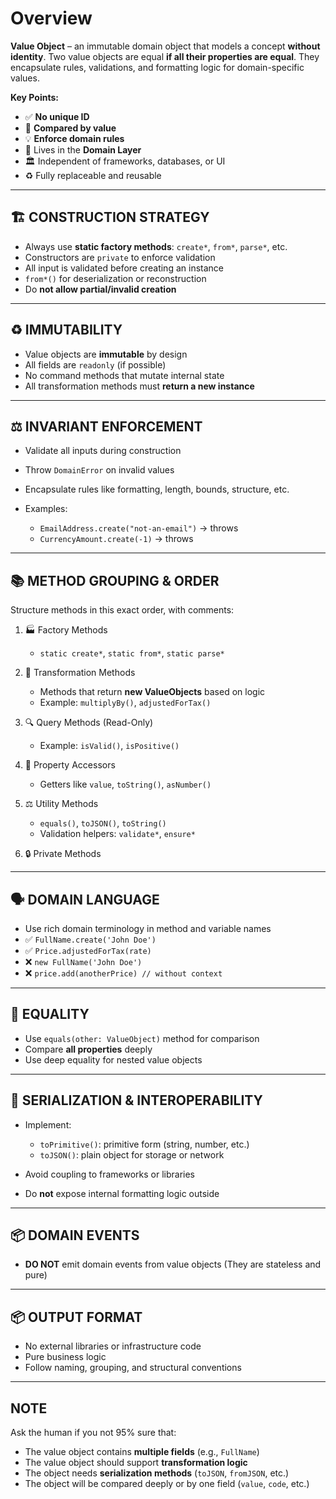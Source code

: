 # Overview

**Value Object** – an immutable domain object that models a concept **without identity**. Two value objects are equal **if all their properties are equal**. They encapsulate rules, validations, and formatting logic for domain-specific values.

**Key Points:**

- ✅ **No unique ID**
- 🔁 **Compared by value**
- 💡 **Enforce domain rules**
- 🧩 Lives in the **Domain Layer**
- 🏛️ Independent of frameworks, databases, or UI
- ♻️ Fully replaceable and reusable

---

## 🏗️ CONSTRUCTION STRATEGY

- Always use **static factory methods**: `create*`, `from*`, `parse*`, etc.
- Constructors are `private` to enforce validation
- All input is validated before creating an instance
- `from*()` for deserialization or reconstruction
- Do **not allow partial/invalid creation**

---

## ♻️ IMMUTABILITY

- Value objects are **immutable** by design
- All fields are `readonly` (if possible)
- No command methods that mutate internal state
- All transformation methods must **return a new instance**

---

## ⚖️ INVARIANT ENFORCEMENT

- Validate all inputs during construction
- Throw `DomainError` on invalid values
- Encapsulate rules like formatting, length, bounds, structure, etc.
- Examples:

  - `EmailAddress.create("not-an-email")` → throws
  - `CurrencyAmount.create(-1)` → throws

---

## 📚 METHOD GROUPING & ORDER

Structure methods in this exact order, with comments:

1. 🏭 Factory Methods

   - `static create*`, `static from*`, `static parse*`

2. 🔄 Transformation Methods

   - Methods that return **new ValueObjects** based on logic
   - Example: `multiplyBy()`, `adjustedForTax()`

3. 🔍 Query Methods (Read-Only)

   - Example: `isValid()`, `isPositive()`

4. 👀 Property Accessors

   - Getters like `value`, `toString()`, `asNumber()`

5. ⚖️ Utility Methods

   - `equals()`, `toJSON()`, `toString()`
   - Validation helpers: `validate*`, `ensure*`

6. 🔒 Private Methods

---

## 🗣️ DOMAIN LANGUAGE

- Use rich domain terminology in method and variable names
- ✅ `FullName.create('John Doe')`
- ✅ `Price.adjustedForTax(rate)`
- ❌ `new FullName('John Doe')`
- ❌ `price.add(anotherPrice) // without context`

---

## 🔁 EQUALITY

- Use `equals(other: ValueObject)` method for comparison
- Compare **all properties** deeply
- Use deep equality for nested value objects

---

## 🧪 SERIALIZATION & INTEROPERABILITY

- Implement:

  - `toPrimitive()`: primitive form (string, number, etc.)
  - `toJSON()`: plain object for storage or network

- Avoid coupling to frameworks or libraries
- Do **not** expose internal formatting logic outside

---

## 📦 DOMAIN EVENTS

- **DO NOT** emit domain events from value objects
  (They are stateless and pure)

---

## 📦 OUTPUT FORMAT

- No external libraries or infrastructure code
- Pure business logic
- Follow naming, grouping, and structural conventions

---

## NOTE

Ask the human if you not 95% sure that:

- The value object contains **multiple fields** (e.g., `FullName`)
- The value object should support **transformation logic**
- The object needs **serialization methods** (`toJSON`, `fromJSON`, etc.)
- The object will be compared deeply or by one field (`value`, `code`, etc.)
